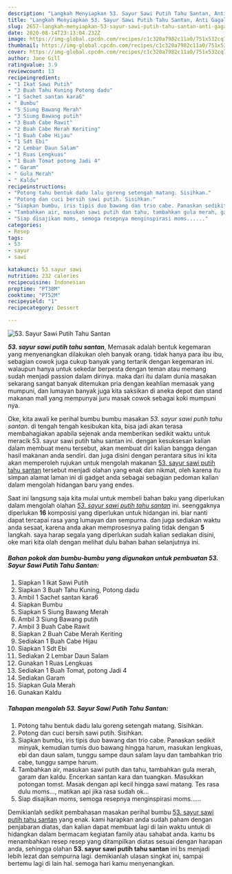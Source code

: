 ```yaml
---
description: "Langkah Menyiapkan 53. Sayur Sawi Putih Tahu Santan, Anti Gagal"
title: "Langkah Menyiapkan 53. Sayur Sawi Putih Tahu Santan, Anti Gagal"
slug: 2657-langkah-menyiapkan-53-sayur-sawi-putih-tahu-santan-anti-gagal
date: 2020-08-14T23:13:04.232Z
image: https://img-global.cpcdn.com/recipes/c1c320a7982c11a0/751x532cq70/53-sayur-sawi-putih-tahu-santan-foto-resep-utama.jpg
thumbnail: https://img-global.cpcdn.com/recipes/c1c320a7982c11a0/751x532cq70/53-sayur-sawi-putih-tahu-santan-foto-resep-utama.jpg
cover: https://img-global.cpcdn.com/recipes/c1c320a7982c11a0/751x532cq70/53-sayur-sawi-putih-tahu-santan-foto-resep-utama.jpg
author: Jane Gill
ratingvalue: 3.9
reviewcount: 13
recipeingredient:
- "1 Ikat Sawi Putih"
- "3 Buah Tahu Kuning Potong dadu"
- "1 Sachet santan kara6"
- " Bumbu"
- "5 Siung Bawang Merah"
- "3 Siung Bawang putih"
- "3 Buah Cabe Rawit"
- "2 Buah Cabe Merah Keriting"
- "1 Buah Cabe Hijau"
- "1 Sdt Ebi"
- "2 Lembar Daun Salam"
- "1 Ruas Lengkuas"
- "1 Buah Tomat potong Jadi 4"
- " Garam"
- " Gula Merah"
- " Kaldu"
recipeinstructions:
- "Potong tahu bentuk dadu lalu goreng setengah matang. Sisihkan."
- "Potong dan cuci bersih sawi putih. Sisihkan."
- "Siapkan bumbu, iris tipis duo bawang dan trio cabe. Panaskan sedikit minyak, kemudian tumis duo bawang hingga harum, masukan lengkuas, ebi dan daun salam, tunggu sampe daun salam layu dan tambahkan trio cabe, tunggu sampe harum."
- "Tambahkan air, masukan sawi putih dan tahu, tambahkan gula merah, garam dan kaldu. Encerkan santan kara dan tuangkan. Masukkan potongan tomst. Masak dengan api kecil hingga sawi matang. Tes rasa dulu moms..., matikan api jika rasa sudah ok..."
- "Siap disajikan moms, semoga resepnya menginspirasi moms......"
categories:
- Resep
tags:
- 53
- sayur
- sawi

katakunci: 53 sayur sawi 
nutrition: 232 calories
recipecuisine: Indonesian
preptime: "PT38M"
cooktime: "PT52M"
recipeyield: "1"
recipecategory: Dessert

---
```



![53. Sayur Sawi Putih Tahu Santan](https://img-global.cpcdn.com/recipes/c1c320a7982c11a0/751x532cq70/53-sayur-sawi-putih-tahu-santan-foto-resep-utama.jpg)

<b><i>53. sayur sawi putih tahu santan</i></b>, Memasak adalah bentuk kegemaran yang menyenangkan dilakukan oleh banyak orang. tidak hanya para ibu ibu, sebagian cowok juga cukup banyak yang tertarik dengan kegemaran ini. walaupun hanya untuk sekedar berpesta dengan teman atau memang sudah menjadi passion dalam dirinya. maka dari itu dalam dunia masakan sekarang sangat banyak ditemukan pria dengan keahlian memasak yang mumpuni, dan lumayan banyak juga kita saksikan di aneka depot dan stand makanan mall yang mempunyai juru masak cowok sebagai koki mumpuni nya.

Oke, kita awali ke perihal bumbu bumbu masakan <i>53. sayur sawi putih tahu santan</i>. di tengah tengah kesibukan kita, bisa jadi akan terasa membahagiakan apabila sejenak anda memberikan sedikit waktu untuk meracik 53. sayur sawi putih tahu santan ini. dengan kesuksesan kalian dalam membuat menu tersebut, akan membuat diri kalian bangga dengan hasil makanan anda sendiri. dan juga disini dengan perantara situs ini kita akan memperoleh rujukan untuk mengolah makanan <u>53. sayur sawi putih tahu santan</u> tersebut menjadi olahan yang enak dan nikmat, oleh karena itu simpan alamat laman ini di gadget anda sebagai sebagian pedoman kalian dalam mengolah hidangan baru yang endes.




Saat ini langsung saja kita mulai untuk membeli bahan baku yang diperlukan dalam mengolah olahan <u><i>53. sayur sawi putih tahu santan</i></u> ini. seenggaknya diperlukan <b>16</b> komposisi yang diperlukan untuk hidangan ini. biar nanti dapat tercapai rasa yang lumayan dan sempurna. dan juga sediakan waktu anda sesaat, karena anda akan memprosesnya paling tidak dengan <b>5</b> langkah. saya harap segala yang diperlukan sudah kalian sediakan disini, oke mari kita olah dengan melihat dulu bahan bahan selanjutnya ini.

<!--inarticleads1-->

##### Bahan pokok dan bumbu-bumbu yang digunakan untuk pembuatan 53. Sayur Sawi Putih Tahu Santan:

1. Siapkan 1 Ikat Sawi Putih
1. Siapkan 3 Buah Tahu Kuning, Potong dadu
1. Ambil 1 Sachet santan kara6
1. Siapkan  Bumbu
1. Siapkan 5 Siung Bawang Merah
1. Ambil 3 Siung Bawang putih
1. Ambil 3 Buah Cabe Rawit
1. Siapkan 2 Buah Cabe Merah Keriting
1. Sediakan 1 Buah Cabe Hijau
1. Siapkan 1 Sdt Ebi
1. Sediakan 2 Lembar Daun Salam
1. Gunakan 1 Ruas Lengkuas
1. Sediakan 1 Buah Tomat, potong Jadi 4
1. Sediakan  Garam
1. Siapkan  Gula Merah
1. Gunakan  Kaldu




<!--inarticleads2-->

##### Tahapan mengolah 53. Sayur Sawi Putih Tahu Santan:

1. Potong tahu bentuk dadu lalu goreng setengah matang. Sisihkan.
1. Potong dan cuci bersih sawi putih. Sisihkan.
1. Siapkan bumbu, iris tipis duo bawang dan trio cabe. Panaskan sedikit minyak, kemudian tumis duo bawang hingga harum, masukan lengkuas, ebi dan daun salam, tunggu sampe daun salam layu dan tambahkan trio cabe, tunggu sampe harum.
1. Tambahkan air, masukan sawi putih dan tahu, tambahkan gula merah, garam dan kaldu. Encerkan santan kara dan tuangkan. Masukkan potongan tomst. Masak dengan api kecil hingga sawi matang. Tes rasa dulu moms..., matikan api jika rasa sudah ok...
1. Siap disajikan moms, semoga resepnya menginspirasi moms......




Demikianlah sedikit pembahasan masakan perihal bumbu <u>53. sayur sawi putih tahu santan</u> yang enak. kami harapkan anda sudah paham dengan penjabaran diatas, dan kalian dapat membuat lagi di lain waktu untuk di hidangkan dalam bermacam kegiatan family atau sahabat anda. kamu bs menambahkan resep resep yang ditampilkan diatas sesuai dengan harapan anda, sehingga olahan <b>53. sayur sawi putih tahu santan</b> ini bs menjadi lebih lezat dan sempurna lagi. demikianlah ulasan singkat ini, sampai bertemu lagi di lain hal. semoga hari kamu menyenangkan.
